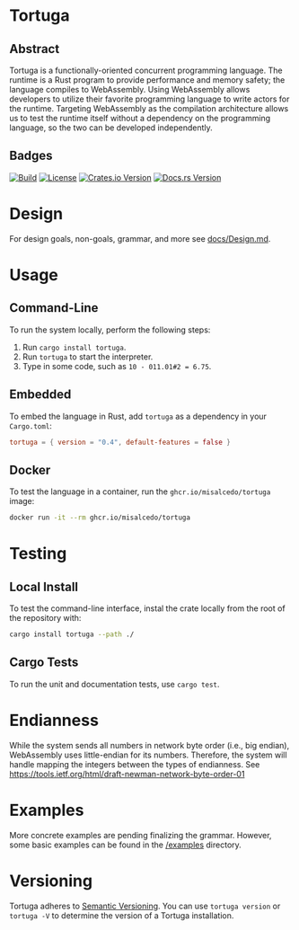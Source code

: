 # Tortuga
## Abstract
Tortuga is a functionally-oriented concurrent programming language. The runtime is a Rust program to provide performance and memory safety; the language compiles to WebAssembly. Using WebAssembly allows developers to utilize their favorite programming language to write actors for the runtime. Targeting WebAssembly as the compilation architecture allows us to test the runtime itself without a dependency on the programming language, so the two can be developed independently.

## Badges
[![Build](https://github.com/misalcedo/tortuga/actions/workflows/build.yml/badge.svg)](https://github.com/misalcedo/tortuga/actions/workflows/build.yml)
[![License](https://img.shields.io/badge/License-Apache%202.0-yellowgreen.svg)](https://opensource.org/licenses/Apache-2.0)
[![Crates.io Version](https://img.shields.io/crates/v/tortuga.svg)](https://crates.io/crates/tortuga)
[![Docs.rs Version](https://docs.rs/tortuga/badge.svg)](https://docs.rs/tortuga)

# Design
For design goals, non-goals, grammar, and more see [docs/Design.md](https://github.com/misalcedo/tortuga/blob/main/docs/design.md).

# Usage
## Command-Line
To run the system locally, perform the following steps:

1. Run `cargo install tortuga`.
1. Run `tortuga` to start the interpreter.
1. Type in some code, such as `10 - 011.01#2 = 6.75`.

## Embedded
To embed the language in Rust, add `tortuga` as a dependency in your `Cargo.toml`:
```toml
tortuga = { version = "0.4", default-features = false }
```

## Docker
To test the language in a container, run the `ghcr.io/misalcedo/tortuga` image:
```bash
docker run -it --rm ghcr.io/misalcedo/tortuga
```

# Testing
## Local Install
To test the command-line interface, instal the crate locally from the root of the repository with:

```bash
cargo install tortuga --path ./
```

## Cargo Tests
To run the unit and documentation tests, use `cargo test`.

# Endianness
While the system sends all numbers in network byte order (i.e., big endian), WebAssembly uses little-endian for its numbers. Therefore, the system will handle mapping the integers between the types of endianness. See <https://tools.ietf.org/html/draft-newman-network-byte-order-01>

# Examples
More concrete examples are pending finalizing the grammar. However, some basic examples can be found in the [/examples](https://github.com/misalcedo/tortuga/tree/main/examples) directory.

# Versioning
Tortuga adheres to [Semantic Versioning](https://semver.org/). You can use `tortuga version` or `tortuga -V` to determine the version of a Tortuga installation.
